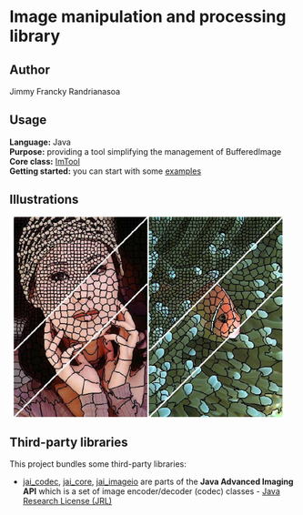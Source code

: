 # Image manipulation and processing library

## Author
Jimmy Francky Randrianasoa

## Usage
<b>Language:</b> Java </br>
<b>Purpose:</b> providing a tool simplifying the management of BufferedImage </br>
<b>Core class:</b> [ImTool](src/utils/ImTool.java) </br>
<b>Getting started:</b> you can start with some [examples](src/examples)

## Illustrations

![](1.png)

## Third-party libraries
This project bundles some third-party libraries:
- [jai_codec](http://svnsis.ethz.ch/repos/cisd/ivy-repository/trunk/sis/sis-jhdf5/14.12.1/), [jai_core](http://svnsis.ethz.ch/repos/cisd/ivy-repository/trunk/sis/sis-jhdf5/14.12.1/), [jai_imageio](http://svnsis.ethz.ch/repos/cisd/ivy-repository/trunk/sis/sis-jhdf5/14.12.1/) are parts of the <b>Java Advanced Imaging API</b> which is a set of image encoder/decoder (codec) classes - [Java Research License (JRL)](https://github.com/mauricio/jai-core/blob/master/LICENSE-JRL.txt)

